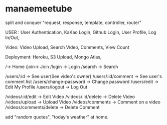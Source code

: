 # manaemeetube

split and conquer "request, response, template, controller, router"

USER :
User Authentication, KaKao Login, Github Login, User Profile, Log In/Out,

Video:
Video Upload, Search Video, Comments, View Count

Deployment:
Heroku, S3 Upload, Mongo Atlas,

/-> Home
/join-> Join
/login -> Login
/search -> Search

/users/:id -> See user(See video's owner)
/users/:id/comment -> See user's comment list
/users/change-password -> Change password
/users/edit -> Edit My Profile
/users/logout -> Log Out

/videos/:id/edit -> Edit Video
/videos/:id/delete -> Delete Video
/videos/upload -> Upload Video
/videos/comments -> Comment on a video
/videos/comments/delete -> Delete Comment

add "random quotes", "today's weather" at home.
